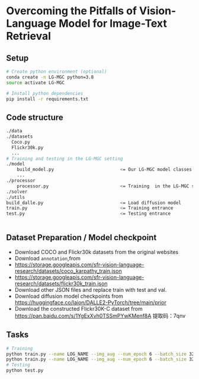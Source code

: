 # Overcoming the Pitfalls of Vision-Language Model for Image-Text Retrieval


## Setup
```bash
# Create python environment (optional)
conda create -n LG-MGC python=3.8
source activate LG-MGC

# Install python dependencies
pip install -r requirements.txt


```

## Code structure
```bash
./data
./datasets
  Coco.py
  Flickr30k.py
  ...
# Training and testing in the LG-MGC setting
./model
    build_model.py                         <= Our LG-MGC model classes
    ...
./processor
    processor.py                           <= Training  in the LG-MGC setting
./solver
./utils
build_dalle.py                             <= Load diffusion model
train.py                                   <= Training entrance
test.py                                    <= Testing entrance
    

```

## Dataset Preparation / Model checkpoint
- Download COCO and Flickr30k datasets from the original websites
- Download `annotation`,from 
- https://storage.googleapis.com/sfr-vision-language-research/datasets/coco_karpathy_train.json
- https://storage.googleapis.com/sfr-vision-language-research/datasets/flickr30k_train.json
- Download other JSON files and replace train with test and val.
- Download diffusion model checkpoints from https://huggingface.co/laion/DALLE2-PyTorch/tree/main/prior
- Download the constructed Flickr30K-C dataset from https://pan.baidu.com/s/1YgExXvh0TSSmPYwKMenf8A 提取码：7qnv

## Tasks

```bash
# Training 
python train.py --name LOG_NAME --img_aug --num_epoch 6 --batch_size 32 --loss_names 'itc+pred+top+topsm' --dataset_name 'coco'
python train.py --name LOG_NAME --img_aug --num_epoch 6 --batch_size 32 --loss_names 'itc+pred+top+topsm' --dataset_name 'Flickr30k'
# Testing
python test.py
```
